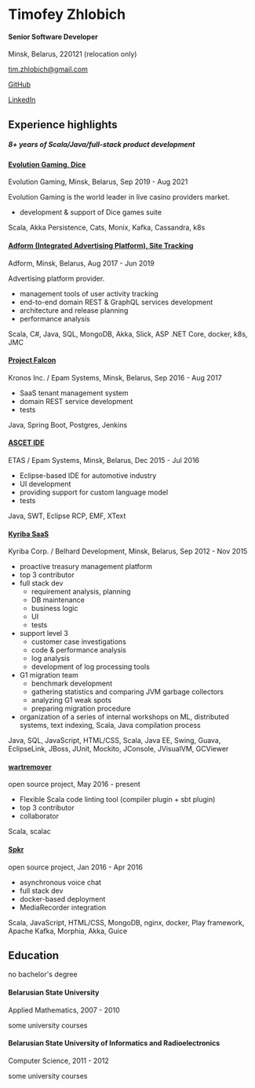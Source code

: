 # Timofey Zhlobich

#### Senior Software Developer

Minsk, Belarus, 220121 (relocation only)

[tim.zhlobich@gmail.com](mailto:tim.zhlobich@gmail.com)

[GitHub](http://github.com/tim-zh)

[LinkedIn](http://www.linkedin.com/in/timzh)

## Experience highlights

##### 8+ years of Scala/Java/full-stack product development

#### [Evolution Gaming, Dice](https://www.evolutiongaming.com/)

Evolution Gaming, Minsk, Belarus, Sep 2019 - Aug 2021

Evolution Gaming is the world leader in live casino providers market.

- development & support of Dice games suite

Scala, Akka Persistence, Cats, Monix, Kafka, Cassandra, k8s

#### [Adform (Integrated Advertising Platform), Site Tracking](https://site.adform.com/)

Adform, Minsk, Belarus, Aug 2017 - Jun 2019

Advertising platform provider.

- management tools of user activity tracking
- end-to-end domain REST & GraphQL services development
- architecture and release planning
- performance analysis

Scala, C#, Java, SQL, MongoDB, Akka, Slick, ASP .NET Core, docker, k8s, JMC

#### [Project Falcon](https://www.kronos.com/)

Kronos Inc. / Epam Systems, Minsk, Belarus, Sep 2016 - Aug 2017

- SaaS tenant management system
- domain REST service development
- tests

Java, Spring Boot, Postgres, Jenkins

#### [ASCET IDE](http://www.etas.com/)

ETAS / Epam Systems, Minsk, Belarus, Dec 2015 - Jul 2016

- Eclipse-based IDE for automotive industry
- UI development
- providing support for custom language model
- tests

Java, SWT, Eclipse RCP, EMF, XText

#### [Kyriba SaaS](http://www.kyriba.com/)

Kyriba Corp. / Belhard Development, Minsk, Belarus, Sep 2012 - Nov 2015

- proactive treasury management platform
- top 3 contributor
- full stack dev
    - requirement analysis, planning
    - DB maintenance
    - business logic
    - UI
    - tests
- support level 3
    - customer case investigations
    - code & performance analysis
    - log analysis
    - development of log processing tools
- G1 migration team
    - benchmark development
    - gathering statistics and comparing JVM garbage collectors
    - analyzing G1 weak spots
    - preparing migration procedure
- organization of a series of internal workshops on ML, distributed systems, text indexing, Scala, Java compilation process

Java, SQL, JavaScript, HTML/CSS, Scala, Java EE, Swing, Guava, EclipseLink, JBoss, JUnit, Mockito, JConsole, JVisualVM, GCViewer

#### [wartremover](https://github.com/tim-zh/wartremover)

open source project, May 2016 - present

- Flexible Scala code linting tool (compiler plugin + sbt plugin)
- top 3 contributor
- collaborator

Scala, scalac

#### [Spkr](https://github.com/tim-zh/spkr)

open source project, Jan 2016 - Apr 2016

- asynchronous voice chat
- full stack dev
- docker-based deployment
- MediaRecorder integration

Scala, JavaScript, HTML/CSS, MongoDB, nginx, docker, Play framework, Apache Kafka, Morphia, Akka, Guice

## Education

no bachelor's degree

#### Belarusian State University

Applied Mathematics, 2007 - 2010

some university courses

#### Belarusian State University of Informatics and Radioelectronics

Computer Science, 2011 - 2012

some university courses
